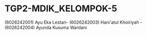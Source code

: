 # TGP2-MDIK_KELOMPOK-5
(6026242001) Ayu Eka Lestari- (6026242003) Hani'atul Khoiriyah - (6026242004) Ayunda Kusuma Wardani 
